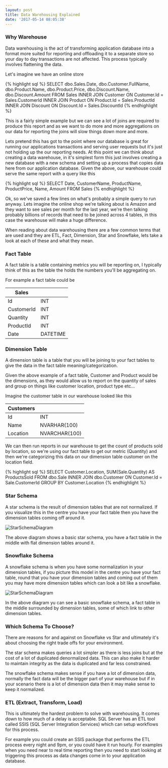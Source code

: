 ```yaml
---
layout: post
title: Data Warehousing Explained
date: '2017-05-14 08:05:38'
---
```


### Why Warehouse ###
Data warehousing is the act of transforming application database into a format more suited for reporting and offloading it to a separate store so your day to day transactions are not affected. This process typically involves flattening the data.

Let's imagine we have an online store

{% highlight sql %}
SELECT
    dbo.Sales.Date,
    dbo.Customer.FullName,
    dbo.Product.Name,
    dbo.Product.Price,
    dbo.Discount.Name,
    dbo.Discount.Amount
FROM
    Sales
    INNER JOIN Customer ON Customer.Id = Sales.CustomerId
    INNER JOIN Product ON Product.Id = Sales.ProductId
    INNER JOIN Discount ON Discount.Id = Sales.DiscountId
{% endhighlight %}

This is a fairly simple example but we can see a lot of joins are required to produce this report and as we want to do more and more aggregations on our data for reporting the joins will slow things down more and more. 

Lets pretend this has got to the point where our database is great for running our applications transactions and serving user requests but it's just not holding up the our reporting needs. At this point we can think about creating a data warehouse, in it's simplest form this just involves creating a new database with a new schema and setting up a process that copies data here from our application database. Given the above, our warehouse could serve the same report with a query like this

{% highlight sql %}
SELECT
    Date,
    CustomerName,
    ProductName,
    ProductPrice,
    Name,
    Amount
FROM
    Sales
{% endhighlight %}

Ok, so we've saved a few lines on what's probably a simple query to run anyway. Lets imagine the online shop we're talking about is Amazon and they want to see sales per month for the last year, we're then talking probably billions of records that need to be joined across 4 tables, in this case the warehouse will make a huge difference.

When reading about data warehousing there are a few common terms that are used and they are ETL, Fact, Dimension, Star and Snowflake, lets take a look at each of these and what they mean.

### Fact Table ###
A fact table is a table containing metrics you will be reporting on, I typically think of this as the table the holds the numbers you'll be aggregating on.

For example a fact table could be 

| Sales | |
| --- | ---|
| Id | INT |
| CustomerId | INT | 
| Quantity | INT |
| ProductId | INT |
| Date | DATETIME |

### Dimension Table ###
A dimension table is a table  that you will be joining to your fact tables to give the data in the fact table meaning/categorization.

Given the above example of a fact table, Customer and Product would be the dimensions, as they would allow us to report on the quantity of sales and group on things like customer location, product type etc...

Imagine the customer table in our warehouse looked like this

| Customers | | 
| --- | --- |
| Id | INT |
| Name | NVARHAR(100) |
| Location | NVARCHAR(100) |

We can then run reports in our warehouse to get the count of products sold by location, so we're using our fact table to get our metric (Quantity) and then we're categorizing this data on our dimension table customer on the location field.

{% highlight sql %}
SELECT
    Customer.Location, 
    SUM(Sale.Quantity) AS ProductsSold
FROM
    dbo.Sale
    INNER JOIN dbo.Customer ON Customer.Id = Sale.CustomerId
GROUP BY
    Customer.Location
{% endhighlight %}

### Star Schema ###
A star schema is the result of dimension tables that are not normalized. If you visualize this in the centre you have your fact table then you have the dimension tables coming off around it.

![StarSchemaDiagram]({{site.url}}/content/images/StarSchema.png)

The above diagram shows  a basic star schema, you have a fact table in the middle with flat dimension tables around it.

### Snowflake Schema ###
A snowflake schema is when you have some normalization in your dimension tables, if you picture this model in the centre you have your fact table, round that you have your dimension tables and coming out of them you may have more dimension tables which can look a bit like a snowflake.

![StarSchemaDiagram]({{site.url}}/content/images/SnowflakeSchema.png)

In the above diagram yu can see a basic snowflake schema, a fact table in the middle surrounded by dimension tables, some of which link to other dimension tables.

### Which Schema To Choose? ###
There are reasons for and against on Snowflake vs Star and ultimately it's about choosing the right trade offs for your environment.

The star schema makes queries a lot simpler as there is less joins but at the cost of a lot of duplicated denormalized data. This can also make it harder to maintain integrity as the data is duplicated and far less constrained.

The snowflake schema makes sense if you have a lot of dimension data, normally the fact data will be the bigger part of your warehouse but if in your scenario there is a lot of dimension data then it may make sense to keep it normalized. 

### ETL (Extract, Transform, Load) ###
This is ultimately the hardest problem to solve with warehousing. It comes down  to how much of a delay is acceptable. SQL Server has  an ETL tool called SSIS (SQL Server Integration Services) which can setup workflows for this process. 

For example you could create an SSIS package that performs the ETL process every night and 9pm, or you could have it run hourly. For examples when you need near to real time reporting then you need to start looking at triggering this process as data changes come in to your application database.
